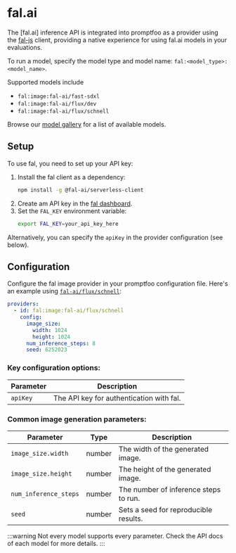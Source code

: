 # fal.ai

The [fal.ai] inference API is integrated into promptfoo as a provider using the [fal-js](https://github.com/fal-ai/fal-js) client, providing a native experience for using fal.ai models in your evaluations.

To run a model, specify the model type and model name: `fal:<model_type>:<model_name>`.

Supported models include

- `fal:image:fal-ai/fast-sdxl`
- `fal:image:fal-ai/flux/dev`
- `fal:image:fal-ai/flux/schnell`

Browse our [model gallery](https://fal.ai/models) for a list of available models.

## Setup

To use fal, you need to set up your API key:

1. Install the fal client as a dependency:
   ```sh
   npm install -g @fal-ai/serverless-client
   ```
2. Create am API key in the [fal dashboard](https://fal.ai/dashboard/keys).
3. Set the `FAL_KEY` environment variable:
   ```sh
   export FAL_KEY=your_api_key_here
   ```

Alternatively, you can specify the `apiKey` in the provider configuration (see below).

## Configuration

Configure the fal image provider in your promptfoo configuration file. Here's an example using [`fal-ai/flux/schnell`](https://fal.ai/models/fal-ai/flux/schnell):

```yaml
providers:
  - id: fal:image:fal-ai/flux/schnell
    config:
      image_size:
        width: 1024
        height: 1024
      num_inference_steps: 8
      seed: 6252023
```

### Key configuration options:

| Parameter | Description                              |
| --------- | ---------------------------------------- |
| `apiKey`  | The API key for authentication with fal. |

### Common image generation parameters:

| Parameter             | Type   | Description                           |
| --------------------- | ------ | ------------------------------------- |
| `image_size.width`    | number | The width of the generated image.     |
| `image_size.height`   | number | The height of the generated image.    |
| `num_inference_steps` | number | The number of inference steps to run. |
| `seed`                | number | Sets a seed for reproducible results. |

:::warning
Not every model supports every parameter. Check the API docs of each model for more details.
:::
